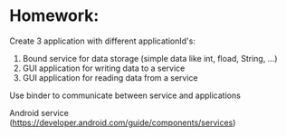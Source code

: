 # Homework:

Create 3 application with different applicationId's:
1) Bound service for data storage (simple data like int, fload, String, ...)
2) GUI application for writing data to a service
3) GUI application for reading data from a service

Use binder to communicate between service and applications

Android service
(https://developer.android.com/guide/components/services)
